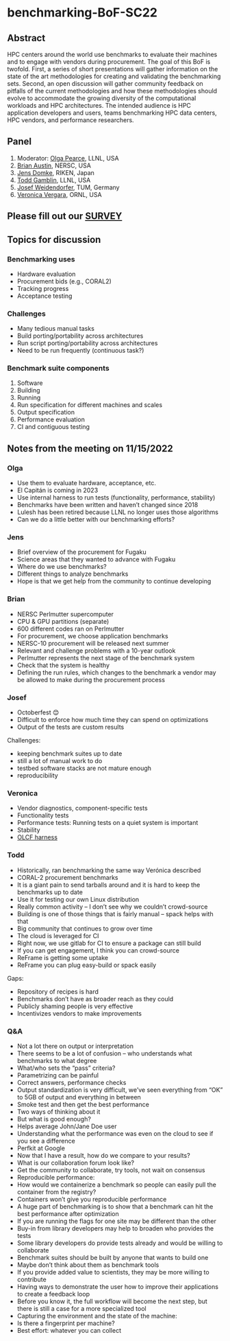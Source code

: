 # benchmarking-BoF-SC22

## Abstract

HPC centers around the world use benchmarks to evaluate their machines and to engage with vendors during procurement.  The goal of this BoF is twofold. First, a series of short presentations will gather information on the state of the art methodologies for creating and validating the benchmarking sets. Second, an open discussion will  gather community feedback on pitfalls of the current methodologies and how these methodologies should evolve to accommodate the growing diversity of the computational workloads and HPC architectures.  The intended audience is HPC application developers and users, teams benchmarking HPC data centers, HPC vendors, and performance researchers.

## Panel

1.  Moderator: [Olga Pearce](https://people.llnl.gov/pearce8), LLNL, USA
2.  [Brian Austin](https://www.nersc.gov/about/nersc-staff/advanced-technologies-group/brian-austin), NERSC, USA
3.  [Jens Domke](https://domke.gitlab.io), RIKEN, Japan
4.  [Todd Gamblin](https://people.llnl.gov/tgamblin), LLNL, USA
5.  [Josef Weidendorfer](https://www.ce.cit.tum.de/en/caps/staff/josef-weidendorfer), TUM, Germany
6.  [Veronica Vergara](https://www.ornl.gov/staff-profile/veronica-g-melesse-vergara), ORNL, USA


## Please fill out our [SURVEY](https://docs.google.com/forms/d/e/1FAIpQLSearrW0ryZeGPwP4OM5hrv8WgjK86K9WN5jwDXG0BheGGTe7Q/viewform)


## Topics for discussion

### Benchmarking uses

- Hardware evaluation
- Procurement bids (e.g., CORAL2)
- Tracking progress
- Acceptance testing
 

### Challenges

- Many tedious manual tasks
- Build porting/portability across architectures
- Run script porting/portability across architectures
- Need to be run frequently (continuous task?)

###  Benchmark suite components

1.  Software
2.  Building
3.  Running
4.  Run specification for different machines and scales
5.  Output specification
6.  Performance evaluation
7.  CI and contiguous testing



## Notes from the meeting on 11/15/2022

### Olga
- Use them to evaluate hardware, acceptance, etc.
- El Capitán is coming in 2023
- Use internal harness to run tests (functionality, performance, stability)
- Benchmarks have been written and haven’t changed since 2018
- Lulesh has been retired because LLNL no longer uses those algorithms
- Can we do a little better with our benchmarking efforts?
 
### Jens
- Brief overview of the procurement for Fugaku
- Science areas that they wanted to advance with Fugaku
- Where do we use benchmarks?
- Different things to analyze benchmarks
- Hope is that we get help from the community to continue developing
 
### Brian
- NERSC Perlmutter supercomputer
- CPU & GPU partitions (separate)
- 600 different codes ran on Perlmutter
- For procurement, we choose application benchmarks
- NERSC-10 procurement will be released next summer
- Relevant and challenge problems with a 10-year outlook
- Perlmutter represents the next stage of the benchmark system
- Check that the system is healthy
- Defining the run rules, which changes to the benchmark a vendor may be allowed to make during the procurement process
 
### Josef
- Octoberfest 😊
- Difficult to enforce how much time they can spend on optimizations
- Output of the tests are custom results

Challenges:
- keeping benchmark suites up to date
- still a lot of manual work to do
- testbed software stacks are not mature enough
- reproducibility

### Veronica
- Vendor diagnostics, component-specific tests
- Functionality tests
- Performance tests: Running tests on a quiet system is important
- Stability
- [OLCF harness](https://github.com/olcf/olcf-test-harness)

### Todd
- Historically, ran benchmarking the same way Verónica described
- CORAL-2 procurement benchmarks
- It is a giant pain to send tarballs around and it is hard to keep the benchmarks up to date
- Use it for testing our own Linux distribution
- Really common activity – I don’t see why we couldn’t crowd-source
- Building is one of those things that is fairly manual – spack helps with that
- Big community that continues to grow over time
- The cloud is leveraged for CI
- Right now, we use gitlab for CI to ensure a package can still build
- If you can get engagement, I think you can crowd-source
- ReFrame is getting some uptake
- ReFrame you can plug easy-build or spack easily

Gaps:
- Repository of recipes is hard
- Benchmarks don’t have as broader reach as they could
- Publicly shaming people is very effective
- Incentivizes vendors to make improvements
 
### Q&A
- Not a lot there on output or interpretation
- There seems to be a lot of confusion – who understands what benchmarks to what degree
- What/who sets the “pass” criteria?
- Parametrizing can be painful
- Correct answers, performance checks
- Output standardization is very difficult, we’ve seen everything from “OK” to 5GB of output and everything in between
- Smoke test and then get the best performance
- Two ways of thinking about it
- But what is good enough?
- Helps average John/Jane Doe user
- Understanding what the performance was even on the cloud to see if you see a difference
- Perfkit at Google
- Now that I have a result, how do we compare to your results?
- What is our collaboration forum look like?
- Get the community to collaborate, try tools, not wait on consensus
- Reproducible performance:
- How would we containerize a benchmark so people can easily pull the container from the registry?
- Containers won’t give you reproducible performance
- A huge part of benchmarking is to show that a benchmark can hit the best performance after optimization
- If you are running the flags for one site may be different than the other
- Buy-in from library developers may help to broaden who provides the tests
- Some library developers do provide tests already and would be willing to collaborate
- Benchmark suites should be built by anyone that wants to build one
- Maybe don’t think about them as benchmark tools
- If you provide added value to scientists, they may be more willing to contribute
- Having ways to demonstrate the user how to improve their applications to create a feedback loop
- Before you know it, the full workflow will become the next step, but there is still a case for a more specialized tool
- Capturing the environment and the state of the machine:
- Is there a fingerprint per machine?
- Best effort: whatever you can collect
